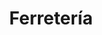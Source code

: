 ---
title: "Ferretería"
url: /ciudad-autonoma-de-buenos-aires/ferreteria-avenida-cobo/
shop: hardware
---